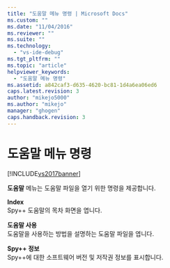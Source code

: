 ```yaml
---
title: "도움말 메뉴 명령 | Microsoft Docs"
ms.custom: ""
ms.date: "11/04/2016"
ms.reviewer: ""
ms.suite: ""
ms.technology: 
  - "vs-ide-debug"
ms.tgt_pltfrm: ""
ms.topic: "article"
helpviewer_keywords: 
  - "도움말 메뉴 명령"
ms.assetid: a842caf3-d635-4620-bc81-1d4a6ea06ed6
caps.latest.revision: 3
author: "mikejo5000"
ms.author: "mikejo"
manager: "ghogen"
caps.handback.revision: 3
---
```

# 도움말 메뉴 명령
[!INCLUDE[vs2017banner](../code-quality/includes/vs2017banner.md)]

**도움말** 메뉴는 도움말 파일을 열기 위한 명령을 제공합니다.  
  
 **Index**  
 Spy\+\+ 도움말의 목차 화면을 엽니다.  
  
 **도움말 사용**  
 도움말을 사용하는 방법을 설명하는 도움말 파일을 엽니다.  
  
 **Spy\+\+ 정보**  
 Spy\+\+에 대한 소프트웨어 버전 및 저작권 정보를 표시합니다.